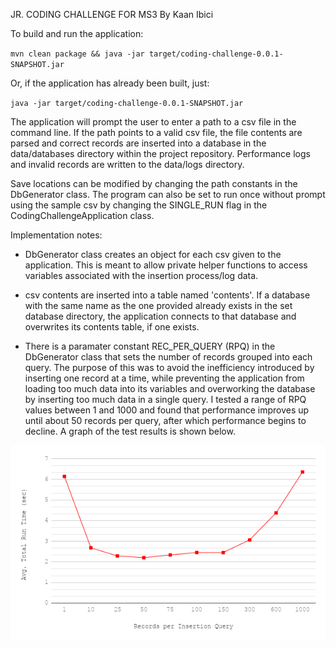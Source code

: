 JR. CODING CHALLENGE FOR MS3
By Kaan Ibici

To build and run the application: 

`mvn clean package && java -jar target/coding-challenge-0.0.1-SNAPSHOT.jar`

Or, if the application has already been built, just:

`java -jar target/coding-challenge-0.0.1-SNAPSHOT.jar`

The application will prompt the user to enter a path to a csv file in the 
command line. If the path points to a valid csv file, the file contents are 
parsed and correct records are inserted into a database in the data/databases 
directory within the project repository. Performance logs and invalid records 
are written to the data/logs directory. 

Save locations can be modified by changing the path constants in the 
DbGenerator class. The program can also be set to run once  without prompt 
using the sample csv by changing the SINGLE_RUN flag in the 
CodingChallengeApplication class.

Implementation notes: 

* DbGenerator class creates an object for each csv given to the application. 
This is meant to allow private helper functions to access variables associated 
with the insertion process/log data. 

* csv contents are inserted into a table named 'contents'. If a database with 
the same name as the one provided already exists in the set database directory, 
the application connects to that database and overwrites its contents table, if
one exists.

* There is a paramater constant REC_PER_QUERY (RPQ) in the DbGenerator class 
that sets the number of records grouped into each query. The purpose of this
was to avoid the inefficiency introduced by inserting one record at a time, 
while preventing the application from loading too much data into its variables 
and overworking the database by inserting too much data in a single query. I 
tested a range of RPQ values between 1 and 1000 and found that performance 
improves up until about 50 records per query, after which performance begins 
to decline. A graph of the test results is shown below.

![Results of testing various RPQ values](data/rpq-test-results.png)
